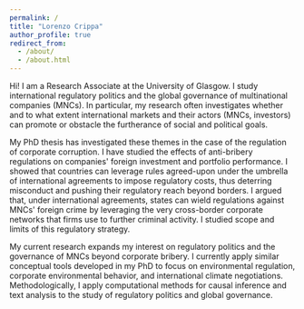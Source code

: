 ```yaml
---
permalink: /
title: "Lorenzo Crippa"
author_profile: true
redirect_from: 
  - /about/
  - /about.html
---
```


Hi! I am a Research Associate at the University of Glasgow. I study international regulatory politics and the global governance of multinational companies (MNCs). In particular, my research often investigates whether and to what extent international markets and their actors (MNCs, investors) can promote or obstacle the furtherance of social and political goals.

My PhD thesis has investigated these themes in the case of the regulation of corporate corruption. I have studied the effects of anti-bribery regulations on companies' foreign investment and portfolio performance. I showed that countries can leverage rules agreed-upon under the umbrella of international agreements to impose regulatory costs, thus deterring misconduct and pushing their regulatory reach beyond borders. I argued that, under international agreements, states can wield regulations against MNCs' foreign crime by leveraging the very cross-border corporate networks that firms use to further criminal activity. I studied scope and limits of this regulatory strategy.

My current research expands my interest on regulatory politics and the governance of MNCs beyond corporate bribery. I currently apply similar conceptual tools developed in my PhD to focus on environmental regulation, corporate environmental behavior, and international climate negotiations. Methodologically, I apply computational methods for causal inference and text analysis to the study of regulatory politics and global governance.